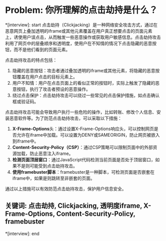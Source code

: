 # Problem: 你所理解的点击劫持是什么？

*[interview]: start
点击劫持（Clickjacking）是一种网络安全攻击方式，通过在恶意网页上叠加透明的iframe或其他元素覆盖在用户真正想要点击的页面元素上，诱使用户误点击，从而触发一些恶意操作或获取用户敏感信息。点击劫持攻击利用了网页中的层叠顺序和透明度，使用户在不知情的情况下点击隐藏的恶意按钮，而不是他们看到的页面元素。

点击劫持攻击的特点包括：
1. 隐藏的恶意按钮：攻击者通过叠加透明的iframe或其他元素，将隐藏的恶意按钮覆盖在用户点击的目标元素上。
2. 用户不知情：用户在点击页面上的看似正常的按钮时，实际上触发了隐藏的恶意按钮，执行了攻击者预设的恶意操作。
3. 绕过点击保护：点击劫持攻击可以绕过一些常见的点击保护措施，如点击确认框或验证码。

点击劫持攻击可能会导致用户执行一些危险的操作，比如转账、修改个人信息、安装恶意软件等。为了防范点击劫持攻击，可以采取以下措施：
1. **X-Frame-Options**头：通过设置X-Frame-Options响应头，可以控制网页是否允许在iframe中加载。可以设置为DENY或SAMEORIGIN，防止网页被嵌入到iframe中。
2. **Content-Security-Policy（CSP）**：通过CSP策略可以限制页面中的外部资源加载，防止恶意注入iframe。
3. **检测页面顶层窗口**：通过JavaScript代码检测当前页面是否处于顶层窗口，如果不是则可能受到点击劫持攻击。
4. **使用framebuster脚本**：framebuster是一种脚本，可检测页面是否嵌套在iframe中，如果是则跳转至非嵌套的页面。

通过以上措施可以有效防范点击劫持攻击，保护用户信息安全。

## 关键词: 点击劫持, Clickjacking, 透明度iframe, X-Frame-Options, Content-Security-Policy, framebuster
*[interview]: end
